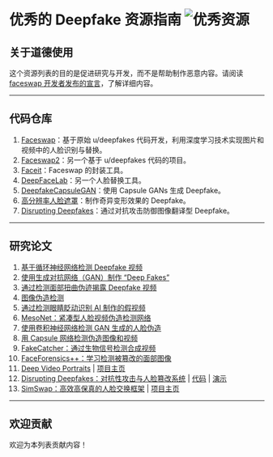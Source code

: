 # 优秀的 Deepfake 资源指南 ![优秀资源](https://cdn.rawgit.com/sindresorhus/awesome/d7305f38d29fed78fa85652e3a63e154dd8e8829/media/badge.svg)

## **关于道德使用**
这个资源列表的目的是促进研究与开发，而不是帮助制作恶意内容。请阅读 [faceswap 开发者发布的宣言](https://github.com/deepfakes/faceswap#manifesto)，了解详细内容。

---

## **代码仓库**
1. [Faceswap](https://github.com/deepfakes/faceswap)：基于原始 u/deepfakes 代码开发，利用深度学习技术实现图片和视频中的人脸识别与替换。
2. [Faceswap2](https://github.com/joshua-wu/deepfakes_faceswap)：另一个基于 u/deepfakes 代码的项目。
3. [Faceit](https://github.com/goberoi/faceit)：Faceswap 的封装工具。
4. [DeepFaceLab](https://github.com/iperov/DeepFaceLab)：另一个人脸替换工具。
5. [DeepfakeCapsuleGAN](https://github.com/snknitin/DeepfakeCapsuleGAN)：使用 Capsule GANs 生成 Deepfake。
6. [高分辨率人脸遮罩](https://github.com/dfaker/df)：制作奇异变形效果的 Deepfake。
7. [Disrupting Deepfakes](https://github.com/natanielruiz/disrupting-deepfakes)：通过对抗攻击防御图像翻译型 Deepfake。

---

## **研究论文**
1. [基于循环神经网络检测 Deepfake 视频](https://engineering.purdue.edu/~dgueraco/content/deepfake.pdf)
2. [使用生成对抗网络（GAN）制作 “Deep Fakes”](http://noiselab.ucsd.edu/ECE228_2018/Reports/Report16.pdf)
3. [通过检测面部扭曲伪迹揭露 Deepfake 视频](https://arxiv.org/abs/1811.00656)
4. [图像伪造检测](https://greghill.io/docs/mlp.pdf)
5. [通过检测眼睛眨动识别 AI 制作的假视频](https://www.albany.edu/faculty/mchang2/files/2018_12_WIFS_EyeBlink_FakeVideos.pdf)
6. [MesoNet：紧凑型人脸视频伪造检测网络](https://arxiv.org/abs/1809.00888)
7. [使用卷积神经网络检测 GAN 生成的人脸伪造](https://www.researchgate.net/profile/Tai_Do_Nhu/publication/327905310_Forensics_Face_Detection_From_GANs_Using_Convolutional_Neural_Network/links/5bac84e7a6fdccd3cb768b1c/Forensics-Face-Detection-From-GANs-Using-Convolutional-Neural-Network.pdf)
8. [用 Capsule 网络检测伪造图像和视频](https://arxiv.org/pdf/1810.11215)
9. [FakeCatcher：通过生物信号检测合成视频](https://arxiv.org/pdf/1901.02212)
10. [FaceForensics++：学习检测被篡改的面部图像](https://arxiv.org/pdf/1901.08971.pdf)
11. [Deep Video Portraits](https://arxiv.org/pdf/1805.11714.pdf) | [项目主页](https://gvv.mpi-inf.mpg.de/projects/DeepVideoPortraits/)
12. [Disrupting Deepfakes：对抗性攻击与人脸篡改系统](https://arxiv.org/abs/2003.01279) | [代码](https://github.com/natanielruiz/disrupting-deepfakes) | [演示](https://www.youtube.com/watch?v=7_7r4Ng4-bE&feature=youtu.be)
13. [SimSwap：高效高保真的人脸交换框架](https://arxiv.org/pdf/2106.06340v1.pdf) | [项目主页](https://github.com/neuralchen/SimSwap)

---

## **欢迎贡献**
欢迎为本列表贡献内容！
